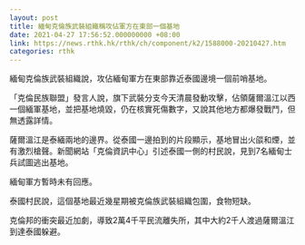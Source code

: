 ```yaml
---
layout: post
title: 緬甸克倫族武裝組織稱攻佔軍方在東部一個基地
date: 2021-04-27 17:56:52.000000000 +08:00
link: https://news.rthk.hk/rthk/ch/component/k2/1588000-20210427.htm
categories: rthk
---
```


緬甸克倫族武裝組織說，攻佔緬甸軍方在東部靠近泰國邊境一個前哨基地。

「克倫民族聯盟」發言人說，旗下武裝分支今天清晨發動攻擊，佔領薩爾溫江以西一個緬軍基地，並把基地燒毀，仍在核實死傷數字，又說其他地方都爆發戰鬥，但無透露詳情。

薩爾溫江是泰緬兩地的邊界。從泰國一邊拍到的片段顯示，基地冒出火燄和煙，並有激烈槍聲。新聞網站「克倫資訊中心」引述泰國一側的村民說，見到7名緬甸士兵試圖逃出基地。

緬甸軍方暫時未有回應。

泰國村民說，這個基地最近幾星期被克倫族武裝組織包圍，食物短缺。

克倫邦的衝突最近加劇，導致2萬4千平民流離失所，其中大約2千人渡過薩爾溫江到達泰國躲避。

